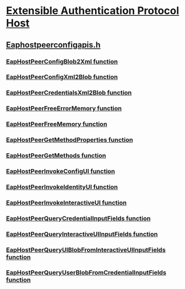 # [Extensible Authentication Protocol Host](../_eaphost/index.md)
## [Eaphostpeerconfigapis.h](index.md)
### [EapHostPeerConfigBlob2Xml function](../eaphostpeerconfigapis/nf-eaphostpeerconfigapis-eaphostpeerconfigblob2xml.md)
### [EapHostPeerConfigXml2Blob function](../eaphostpeerconfigapis/nf-eaphostpeerconfigapis-eaphostpeerconfigxml2blob.md)
### [EapHostPeerCredentialsXml2Blob function](../eaphostpeerconfigapis/nf-eaphostpeerconfigapis-eaphostpeercredentialsxml2blob.md)
### [EapHostPeerFreeErrorMemory function](../eaphostpeerconfigapis/nf-eaphostpeerconfigapis-eaphostpeerfreeerrormemory.md)
### [EapHostPeerFreeMemory function](../eaphostpeerconfigapis/nf-eaphostpeerconfigapis-eaphostpeerfreememory.md)
### [EapHostPeerGetMethodProperties function](../eaphostpeerconfigapis/nf-eaphostpeerconfigapis-eaphostpeergetmethodproperties.md)
### [EapHostPeerGetMethods function](../eaphostpeerconfigapis/nf-eaphostpeerconfigapis-eaphostpeergetmethods.md)
### [EapHostPeerInvokeConfigUI function](../eaphostpeerconfigapis/nf-eaphostpeerconfigapis-eaphostpeerinvokeconfigui.md)
### [EapHostPeerInvokeIdentityUI function](../eaphostpeerconfigapis/nf-eaphostpeerconfigapis-eaphostpeerinvokeidentityui.md)
### [EapHostPeerInvokeInteractiveUI function](../eaphostpeerconfigapis/nf-eaphostpeerconfigapis-eaphostpeerinvokeinteractiveui.md)
### [EapHostPeerQueryCredentialInputFields function](../eaphostpeerconfigapis/nf-eaphostpeerconfigapis-eaphostpeerquerycredentialinputfields.md)
### [EapHostPeerQueryInteractiveUIInputFields function](../eaphostpeerconfigapis/nf-eaphostpeerconfigapis-eaphostpeerqueryinteractiveuiinputfields.md)
### [EapHostPeerQueryUIBlobFromInteractiveUIInputFields function](../eaphostpeerconfigapis/nf-eaphostpeerconfigapis-eaphostpeerqueryuiblobfrominteractiveuiinputfields.md)
### [EapHostPeerQueryUserBlobFromCredentialInputFields function](../eaphostpeerconfigapis/nf-eaphostpeerconfigapis-eaphostpeerqueryuserblobfromcredentialinputfields.md)
